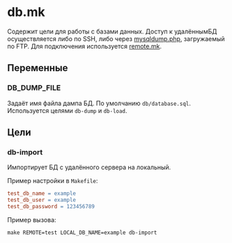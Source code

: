 # db.mk

Содержит цели для работы с базами данных. Доступ к удалённымБД осуществляется либо по SSH, либо
через [mysqldump.php](mysqldump.php), загружаемый по FTP. Для подключения используется
[remote.mk](#remotemk).

## Переменные

### DB_DUMP_FILE

Задаёт имя файла дампа БД. По умолчанию `db/database.sql`. Используется целями `db-dump` и
`db-load`.

## Цели

### db-import

Импортирует БД с удалённого сервера на локальный.

Пример настройки в `Makefile`:

```makefile
test_db_name = example
test_db_user = example
test_db_password = 123456789
```
Пример вызова:

    make REMOTE=test LOCAL_DB_NAME=example db-import

